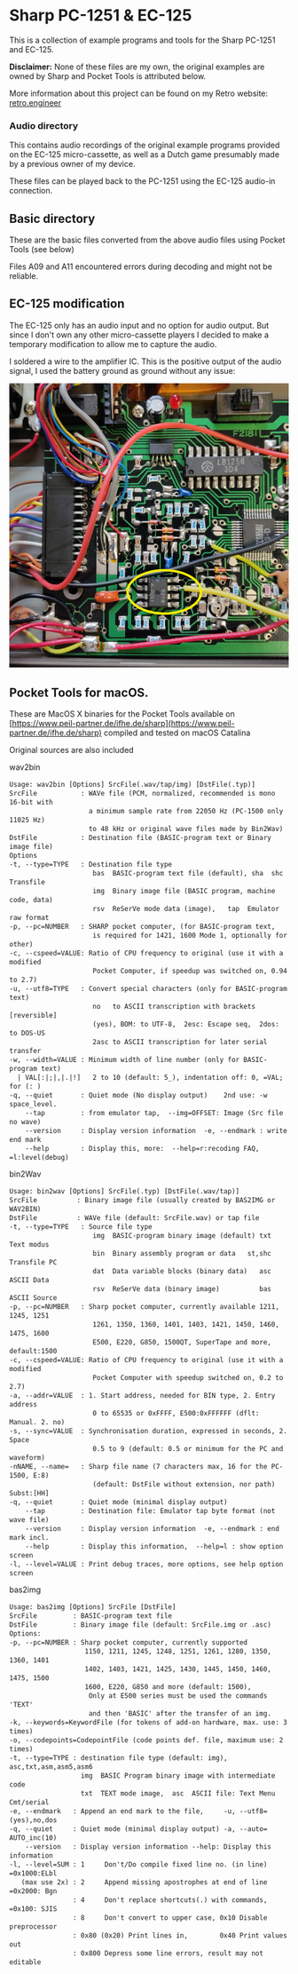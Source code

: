 # Sharp PC-1251 & EC-125

This is a collection of example programs and tools for the Sharp PC-1251 and EC-125.

**Disclaimer:** None of these files are my own, the original examples are owned by Sharp and Pocket Tools is attributed below.

More information about this project can be found on my Retro website: [retro.engineer](https://retro.engineer/projects/2021-01-16_Sharp_PC-1251/)

### Audio directory

This contains audio recordings of the original example programs provided on the EC-125 micro-cassette, as well as a Dutch game presumably made by a previous owner of my device.

These files can be played back to the PC-1251 using the EC-125 audio-in connection.

## Basic directory

These are the basic files converted from the above audio files using Pocket Tools (see below)

Files A09 and A11 encountered errors during decoding and might not be reliable.

## EC-125 modification

The EC-125 only has an audio input and no option for audio output. But since I don't own any other micro-cassette players I decided to make a temporary modification to allow me to capture the audio.

I soldered a wire to the amplifier IC. This is the positive output of the audio signal, I used the battery ground as ground without any issue:

![Mod](audio-mod.jpg)

## Pocket Tools for macOS.

These are MacOS X binaries for the Pocket Tools available on [https://www.peil-partner.de/ifhe.de/sharp](https://www.peil-partner.de/ifhe.de/sharp) compiled and tested on macOS Catalina

Original sources are also included

wav2bin
```
Usage: wav2bin [Options] SrcFile(.wav/tap/img) [DstFile(.typ)]
SrcFile           : WAVe file (PCM, normalized, recommended is mono 16-bit with
                    a minimum sample rate from 22050 Hz (PC-1500 only 11025 Hz)
                    to 48 kHz or original wave files made by Bin2Wav)
DstFile           : Destination file (BASIC-program text or Binary image file)
Options
-t, --type=TYPE   : Destination file type
                     bas  BASIC-program text file (default), sha  shc Transfile
                     img  Binary image file (BASIC program, machine code, data)
                     rsv  ReSerVe mode data (image),   tap  Emulator raw format
-p, --pc=NUMBER   : SHARP pocket computer, (for BASIC-program text,
                     is required for 1421, 1600 Mode 1, optionally for other)
-c, --cspeed=VALUE: Ratio of CPU frequency to original (use it with a modified
                     Pocket Computer, if speedup was switched on, 0.94 to 2.7)
-u, --utf8=TYPE   : Convert special characters (only for BASIC-program text)
                     no   to ASCII transcription with brackets [reversible]
                     (yes), BOM: to UTF-8,  2esc: Escape seq,  2dos: to DOS-US
                     2asc to ASCII transcription for later serial transfer
-w, --width=VALUE : Minimum width of line number (only for BASIC-program text)
  | VAL[:|;|,|.|!]   2 to 10 (default: 5_), indentation off: 0, =VAL; for (: )
-q, --quiet       : Quiet mode (No display output)    2nd use: -w space_level.
    --tap         : from emulator tap,  --img=OFFSET: Image (Src file no wave)
    --version     : Display version information  -e, --endmark : write end mark
    --help        : Display this, more:  --help=r:recoding FAQ, =l:level(debug)
```

bin2Wav

```
Usage: bin2wav [Options] SrcFile(.typ) [DstFile(.wav/tap)]
SrcFile          : Binary image file (usually created by BAS2IMG or WAV2BIN)
DstFile          : WAVe file (default: SrcFile.wav) or tap file
-t, --type=TYPE   : Source file type
                     img  BASIC-program binary image (default) txt Text modus
                     bin  Binary assembly program or data   st,shc Transfile PC
                     dat  Data variable blocks (binary data)   asc ASCII Data
                     rsv  ReSerVe data (binary image)          bas ASCII Source
-p, --pc=NUMBER   : Sharp pocket computer, currently available 1211, 1245, 1251
                     1261, 1350, 1360, 1401, 1403, 1421, 1450, 1460, 1475, 1600
                     E500, E220, G850, 1500QT, SuperTape and more, default:1500
-c, --cspeed=VALUE: Ratio of CPU frequency to original (use it with a modified
                     Pocket Computer with speedup switched on, 0.2 to 2.7)
-a, --addr=VALUE  : 1. Start address, needed for BIN type, 2. Entry address
                     0 to 65535 or 0xFFFF, E500:0xFFFFFF (dflt: Manual. 2. no)
-s, --sync=VALUE  : Synchronisation duration, expressed in seconds, 2. Space
                     0.5 to 9 (default: 0.5 or minimum for the PC and waveform)
-nNAME, --name=   : Sharp file name (7 characters max, 16 for the PC-1500, E:8)
                     (default: DstFile without extension, nor path)  Subst:[HH]
-q, --quiet       : Quiet mode (minimal display output)
    --tap         : Destination file: Emulator tap byte format (not wave file)
    --version     : Display version information  -e, --endmark : end mark incl.
    --help        : Display this information,  --help=l : show option screen
-l, --level=VALUE : Print debug traces, more options, see help option screen
```

bas2img
```
Usage: bas2img [Options] SrcFile [DstFile]
SrcFile         : BASIC-program text file
DstFile         : Binary image file (default: SrcFile.img or .asc)
Options:
-p, --pc=NUMBER : Sharp pocket computer, currently supported
                   1150, 1211, 1245, 1248, 1251, 1261, 1280, 1350, 1360, 1401
                   1402, 1403, 1421, 1425, 1430, 1445, 1450, 1460, 1475, 1500
                   1600, E220, G850 and more (default: 1500),
                    Only at E500 series must be used the commands 'TEXT'
                    and then 'BASIC' after the transfer of an img.
-k, --keywords=KeywordFile (for tokens of add-on hardware, max. use: 3 times)
-o, --codepoints=CodepointFile (code points def. file, maximum use: 2 times)
-t, --type=TYPE : destination file type (default: img),  asc,txt,asm,asm5,asm6
                  img  BASIC Program binary image with intermediate code
                  txt  TEXT mode image,  asc  ASCII file: Text Menu Cmt/serial
-e, --endmark   : Append an end mark to the file,     -u, --utf8= (yes),no,dos
-q, --quiet     : Quiet mode (minimal display output) -a, --auto= AUTO_inc(10)
    --version   : Display version information --help: Display this information
-l, --level=SUM : 1     Don't/Do compile fixed line no. (in line) =0x1000:ELbl
   (max use 2x) : 2     Append missing apostrophes at end of line =0x2000: Bgn
                : 4     Don't replace shortcuts(.) with commands, =0x100: SJIS
                : 8     Don't convert to upper case, 0x10 Disable preprocessor
                : 0x80 (0x20) Print lines in,        0x40 Print values out
                : 0x800 Depress some line errors, result may not editable
```
